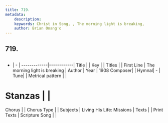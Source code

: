 ```yaml
---
title: 719. 
metadata:
    description: 
    keywords: Christ in Song, , The morning light is breaking, 
    author: Brian Onang'o
---
```



## 719. 

```txt

```

- |   -  |
-------------|------------|
Title |  |
Key |  |
Titles |  |
First Line | The morning light is breaking |
Author | 
Year | 1908
Composer|  |
Hymnal|  - |
Tune|  |
Metrical pattern | |
# Stanzas |  |
Chorus |  |
Chorus Type |  |
Subjects | Living His Life: Missions |
Texts |  |
Print Texts | 
Scripture Song |  |
  
